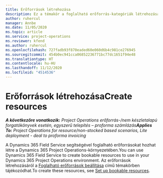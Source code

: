 ```yaml
---
title: Erőforrások létrehozása
description: Ez a témakör a foglalható erőforrás-kategóriák létrehozásával kapcsolatos információkra mutató hivatkozást tartalmaz.
author: ruhercul
manager: Annbe
ms.date: 11/05/2020
ms.topic: article
ms.service: project-operations
ms.reviewer: kfend
ms.author: ruhercul
ms.openlocfilehash: 727fadb93f870eaded60e060d6b4c981ce276945
ms.sourcegitcommit: 454b0ec941cca06852236771bc77dc1651f94e48
ms.translationtype: HT
ms.contentlocale: hu-HU
ms.lasthandoff: 11/12/2020
ms.locfileid: "4514536"
---
```

# <a name="create-resources"></a><span data-ttu-id="33f54-103">Erőforrások létrehozása</span><span class="sxs-lookup"><span data-stu-id="33f54-103">Create resources</span></span>

<span data-ttu-id="33f54-104">_**A következőre vonatkozik:** Project Operations erőforrás-/nem készletalapú forgatókönyvek esetén, egyszerű telepítés – proforma számlázás_</span><span class="sxs-lookup"><span data-stu-id="33f54-104">_**Applies To:** Project Operations for resource/non-stocked based scenarios, Lite deployment - deal to proforma invoicing_</span></span>

<span data-ttu-id="33f54-105">A Dynamics 365 Field Service segítségével foglalható erőforrásokat hozhat létre a Dynamics 365 Project Operations-környezetében.</span><span class="sxs-lookup"><span data-stu-id="33f54-105">You can use Dynamics 365 Field Service to create bookable resources to use in your Dynamics 365 Project Operations environment.</span></span> <span data-ttu-id="33f54-106">Az erőforrások létrehozásáról a [Foglalható erőforrások beállítása](https://docs.microsoft.com/dynamics365/field-service/set-up-bookable-resources) című témakörben tájékozódhat.</span><span class="sxs-lookup"><span data-stu-id="33f54-106">To create these resources, see [Set up bookable resources](https://docs.microsoft.com/dynamics365/field-service/set-up-bookable-resources).</span></span>
